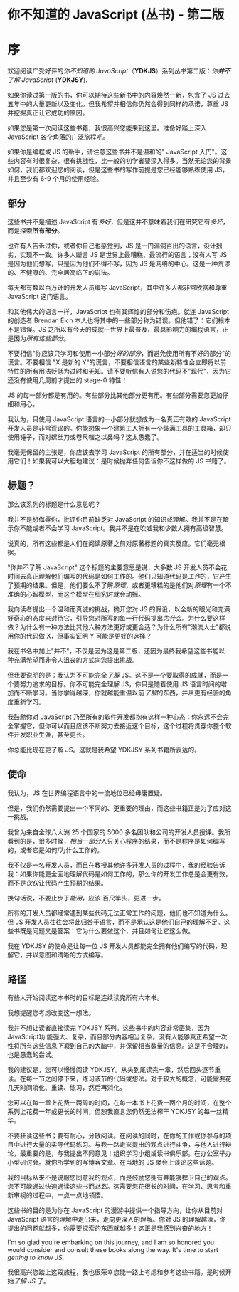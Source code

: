 # 你不知道的 JavaScript (丛书) - 第二版
# 序

欢迎阅读广受好评的*你不知道的 JavaScript*（**YDKJS**）系列丛书第二版：*你**并不**了解 JavaScript* (**YDKJSY**).

如果你读过第一版的书，你可以期待这些新书中的内容焕然一新，包含了 JS 过去五年中的大量更新以及变化。但我希望并相信你仍然会得到同样的承诺，尊重 JS并挖掘真正让它成功的原因。

如果您是第一次阅读这些书籍，我很高兴您能来到这里。准备好踏上深入 JavaScript 各个角落的广泛旅程吧。

如果你是编程或 JS 的新手，请注意这些书并不是温和的" JavaScript 入门"。这些内容有时很复杂，很有挑战性，比一般的初学者要深入得多。当然无论您的背景如何，我们都欢迎您的阅读，但是这些书的写作前提是您已经能够熟练使用 JS，并且至少有 6-9 个月的使用经验。

## 部分

这些书并不是描述 JavaScript 有*多好*，但是这并不意味着我们在研究它有*多坏*，而是探索**所有部分**。

也许有人告诉过你，或者你自己也感觉到，JS 是一门漏洞百出的语言，设计拙劣，实现不一致。许多人断言 JS 是世界上最糟糕、最流行的语言；没有人写 JS 是因为他们想写，只是因为他们不得不写，因为 JS 是网络的中心。这是一种荒谬的、不健康的、完全居高临下的说法。

每天都有数以百万计的开发人员编写 JavaScript，其中许多人都非常欣赏和尊重 JavaScript 这门语言。

和其他伟大的语言一样，JavaScript 也有其辉煌的部分和伤疤。就连 JavaScript 的创造者 Brendan Eich 本人也将其中的一些部分称为错误。但他错了：它们根本不是错误。JS 之所以有今天的成就—世界上最普及、最具影响力的编程语言，正是因为*所有这些部分*。

不要相信"你应该只学习和使用一小部分*好的部分*，而避免使用所有不好的部分"的谎言。不要相信 "X 是新的 Y"的谎言，不要相信语言的某些新特性会立即将以前特性的所有用法贬低为过时和无知。请不要听信有人说您的代码不"现代"，因为它还没有使用几周前才提出的 stage-0 特性！

JS 的每一部分都是有用的。有些部分比其他部分更有用。有些部分需要您更加仔细和用心。

我认为，只使用 JavaScript 语言的一小部分就想成为一名真正有效的 JavaScript 开发人员是非常荒谬的。你能想象一个建筑工人拥有一个装满工具的工具箱，却只使用锤子，而对螺丝刀或卷尺嗤之以鼻吗？这太愚蠢了。

我毫无保留的主张是，你应该去学习 JavaScript 的所有部分，并在适当的时候使用它们！如果我可以大胆地建议：是时候抛弃任何告诉你不这样做的 JS 书籍了。

## 标题？

那么该系列的标题是什么意思呢？

我并不是想侮辱你，批评你目前缺乏对 JavaScript 的知识或理解。我并不是在暗示你不能或者不会学习 JavaScript。我并不是在吹嘘我和少数人拥有高级智慧。

说真的，所有这些都是人们在阅读原著之前对原著标题的真实反应。它们毫无根据。

"你并不了解 JavaScript" 这个标题的主要意思是说，大多数 JS 开发人员不会花时间去真正理解他们编写的代码是如何工作的。他们只知道代码是*工作*的，它产生了预期的结果。但是，他们要么不了解*原理*，或者更糟糕的是他们对*原理*有一个不准确的心智模型，而这个模型在细究时就会动摇。

我向读者提出一个温和而真诚的挑战，抛开您对 JS 的假设，以全新的眼光和充满好奇心的态度来对待它，引导您对所写的每一行代码提出*为什么*。为什么要这样做？为什么有一种方法比其他六种方法更好或更合适？为什么所有"潮流人士"都说用你的代码做 X，但事实证明 Y 可能是更好的选择？

我在书名中加上"并不"，不仅是因为这是第二版，还因为最终我希望这些书能以一种充满希望而非令人沮丧的方式向您提出挑战。

但我要说明的是：我认为不可能完全*了解* JS。这不是一个要取得的成就，而是一个要努力追求的目标。你不可能完全理解 JS，你只是随着使用 JS 语言时间的增加而不断学习。当你学得越深，你就越能重温以前*了解*的东西，并从更有经验的角度重新学习。

我鼓励你对 JavaScript 乃至所有的软件开发都抱有这样一种心态：你永远不会完全掌握它，但你可以而且应该不断努力去接近这个目标，这个过程将贯穿你整个软件开发职业生涯，甚至更长。

你总能比现在更了解 JS。这就是我希望 YDKJSY 系列书籍所表达的。

## 使命

我认为，JS 在世界编程语言中的一流地位已经毋庸置疑。

但是，我们仍然需要提出一个不同的、更重要的理由，而这些书籍正是为了应对这一挑战。

我曾为来自全球六大洲 25 个国家的 5000 多名团队和公司的开发人员授课。我所看到的是，很多时候，*相当一部分*人只关心程序的结果，而不是程序是如何编写的，或者它是如何/为什么工作的。

我不仅是一名开发人员，而且在教授其他许多开发人员的过程中，我的经验告诉我：如果你能更全面地理解代码是如何工作的，那么你的开发工作总是会更有效，而不是*仅仅*让代码产生预期的结果。

换句话说，不要止步于*能用*，应该 百尺竿头，更进一步。

所有的开发人员都经常遇到某些代码无法正常工作的问题，他们也不知道为什么。但 JS 开发人员往往会将此归咎于语言，而不是承认这是他们自己的理解不足。这些书既是问题又是答案：它为什么要做这个，并且如何让它这么做。

我在 YDKJSY 的使命是让每一位 JS 开发人员都能完全拥有他们编写的代码，理解它，并以意图和清晰的方式编写。

## 路径

有些人开始阅读这本书时的目标是连续读完所有六本书。

我想提醒您考虑改变这一想法。

我并不想让读者直接读完 YDKJSY 系列。这些书中的内容非常密集，因为 JavaScript功 能强大、复杂，而且部分内容相当复杂。没有人能够真正希望一次性将所有这些信息*下载*到自己的大脑中，并保留相当数量的信息。这是不合理的，也是愚蠢的尝试。

我的建议是，您可以慢慢阅读 YDKJSY。从头到尾读完一章，然后回头逐节重读。在每一节之间停下来，练习该节的代码或想法。对于较大的概念，可能需要花几天时间消化、重读、练习，然后再消化。

您可以在每一章上花费一两周的时间，在每一本书上花费一两个月的时间，在整个系列上花费一年或更长的时间，但恕我直言您仍然无法榨干 YDKJSY 的每一丝精华。

不要狂读这些书；要有耐心，分散阅读。在阅读的同时，在你的工作或你参与的项目中进行大量的实际代码练习。与我一路走来提出的观点进行斗争，与他人进行辩论，最重要的是，与我提出不同意见！组织学习小组或读书俱乐部。在办公室举办小型研讨会。就你所学到的写博客文章。在当地的 JS 聚会上谈论这些话题。

我的目标从来不是说服您同意我的观点，而是鼓励您拥有并能够捍卫自己的观点。您不可能通过快速通读这些书而*达到*。这需要您花很长的时间，在学习、思考和重新审视的过程中，一点一点地领悟。

这些书的目的是为你在 JavaScript 的漫游中提供一个指导方向，让你从目前对 JavaScript 语言的理解中走出来，走向更深入的理解。你对 JS 的理解越深，你提出的问题就越多，你需要探索的东西就越多！这正是我感到兴奋的地方！

I'm so glad you're embarking on this journey, and I am so honored you would consider and consult these books along the way. It's time to start *getting to know JS*.

我很高兴您踏上这段旅程，我也很荣幸您能一路上考虑和参考这些书籍。是时候开始*了解 JS* 了。
